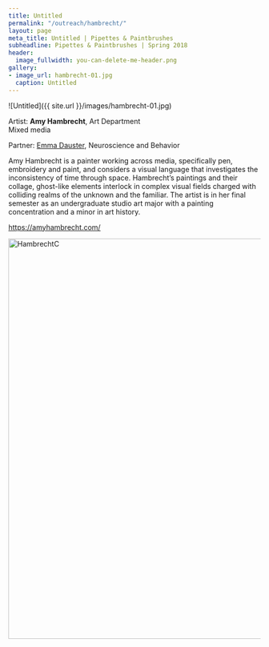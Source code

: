 ```yaml
---
title: Untitled
permalink: "/outreach/hambrecht/"
layout: page
meta_title: Untitled | Pipettes & Paintbrushes
subheadline: Pipettes & Paintbrushes | Spring 2018
header:
  image_fullwidth: you-can-delete-me-header.png
gallery:
- image_url: hambrecht-01.jpg
  caption: Untitled
---
```


![Untitled]({{ site.url }}/images/hambrecht-01.jpg)

Artist: **Amy Hambrecht**, Art Department<br>
Mixed media

Partner: [Emma Dauster](http://thatslifesci.com/authors/edauster), Neuroscience and Behavior

Amy Hambrecht is a painter working across media, specifically pen, embroidery and paint, and considers a visual language that investigates the inconsistency of time through space. Hambrecht’s paintings and their collage, ghost-like elements interlock in complex visual fields charged with colliding realms of the unknown and the familiar.  The artist is in her final semester as an undergraduate studio art major with a painting concentration and a minor in art history.

https://amyhambrecht.com/

<a data-flickr-embed="true" data-context="true"  href="https://www.flickr.com/photos/139839751@N06/40666834575/in/album-72157694120471321/" title="HambrechtC"><img src="https://farm1.staticflickr.com/788/40666834575_f5caa6d264_c.jpg" width="534" height="800" alt="HambrechtC"></a><script async src="//embedr.flickr.com/assets/client-code.js" charset="utf-8"></script>
